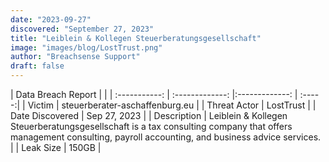 ```yaml
---
date: "2023-09-27"
discovered: "September 27, 2023"
title: "Leiblein & Kollegen Steuerberatungsgesellschaft"
image: "images/blog/LostTrust.png"
author: "Breachsense Support"
draft: false
---
```


| Data Breach Report           |              | 
| :-----------: | :-------------:     |:-------------:    | :-----:|
| Victim      | steuerberater-aschaffenburg.eu      | 
| Threat Actor      | LostTrust      | 
| Date Discovered      | Sep 27, 2023      | 
| Description      | Leiblein & Kollegen Steuerberatungsgesellschaft is a tax consulting company that offers management consulting, payroll accounting, and business advice services.      | 
| Leak Size      | 150GB      | 

